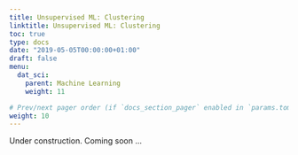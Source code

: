```yaml
---
title: Unsupervised ML: Clustering
linktitle: Unsupervised ML: Clustering
toc: true
type: docs
date: "2019-05-05T00:00:00+01:00"
draft: false
menu:
  dat_sci:
    parent: Machine Learning
    weight: 11

# Prev/next pager order (if `docs_section_pager` enabled in `params.toml`)
weight: 10
---
```


Under construction. Coming soon ...
